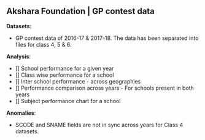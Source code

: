 
## Akshara Foundation | GP contest data 

__Datasets__: 

- GP contest data of 2016-17 & 2017-18. The data has been separated into files for class 4, 5 & 6.


__Analysis__:

- [] School performance for a given year
- [] Class wise performance for a school
- [] Inter school performance - across geographies
- [] Performance comparison across years - For schools present in both years
- [] Subject performance chart for a school



__Anomalies__:

- SCODE and SNAME fields are not in sync across years for Class 4 datasets. 

